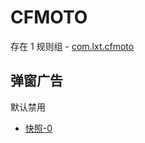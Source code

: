# CFMOTO

存在 1 规则组 - [com.lxt.cfmoto](/src/apps/com.lxt.cfmoto.ts)

## 弹窗广告

默认禁用

- [快照-0](https://i.gkd.li/i/13401967)
